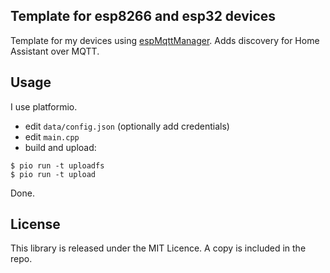 ## Template for esp8266 and esp32 devices

Template for my devices using [espMqttManager](https://github.com/bertmelis/espMqttManagerClient).
Adds discovery for Home Assistant over MQTT.

## Usage

I use platformio.

- edit `data/config.json` (optionally add credentials)
- edit `main.cpp`
- build and upload:

```
$ pio run -t uploadfs
$ pio run -t upload
```

Done.

## License

This library is released under the MIT Licence. A copy is included in the repo.
